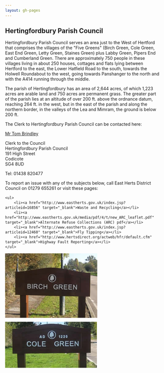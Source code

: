 ```yaml
---
layout: gh-pages
---
```


<h2>Hertingfordbury Parish Council</h2>

<div class="panelLeft">
	<p>Hertingfordbury Parish Council serves an area just to the West of Hertford that comprises  the villages of the &quot;Five Greens&quot; (Birch Green, Cole Green,
		East End Green, Letty Green, Staines Green) plus Labby Green, Pipers End and Cumberland Green. There are approximately 750 people in these villages
		living in about 250 houses, cottages and flats lying between Hertford to the east, the Lower Hatfield Road to the south, towards the
		Holwell Roundabout to the west, going towards Panshanger to the north and with the A414 running through the middle.</p>
	<p>The parish of Hertingfordbury has an area of 2,644 acres, of which 1,223 acres are arable land and 750 acres are permanent grass.
		The greater part of the parish lies at an altitude of over 200 ft. above the ordnance datum, reaching 264 ft. in the west, but
		in the east of the parish and along the northern border, in the valleys of the Lea and Mimram, the ground is below 200 ft.</p>
	<p>The Clerk to Hertingfordbury Parish Council can be contacted here:</p>
	<p><a href="/parish-council/contact">Mr Tom Brindley</a></p>
	<p>Clerk to the Council<br />
		Hertingfordbury Parish Council<br />
		191 High Street<br />
		Codicote<br />
	SG4 8UD</p>
	<p>Tel: 01438 820477</p>
	<p>To report an issue with any of the subjects below, call East Herts District Council on 01279 655261 or visit these pages:</p>

	<ul>
		<li><a href="http://www.eastherts.gov.uk/index.jsp?articleid=16856" target="_blank">Waste and Recycling</a></li>
		<li><a href="http://www.eastherts.gov.uk/media/pdf/4/t/new_ARC_leaflet.pdf" target="_blank">Alternate Refuse Collections (ARC) pdf</a></li>
		<li><a href="http://www.eastherts.gov.uk/index.jsp?articleid=12460" target="_blank">Fly Tipping</a></li>
		<li><a href="http://www.hertsdirect.org/actweb/hfr/default.cfm" target="_blank">Highway Fault Reporting</a></li>
	</ul>
</div>

<div class="panelRight">
	<img src="/common/image/signPost/birchGreen.jpg" alt="Birch Green" width="301" height="210" style="margin:0 0 5px" />
	<img src="/common/image/signPost/coleGreen.jpg" alt="Cole Green" width="300" height="150" style="margin:5px 0 0" />
</div>